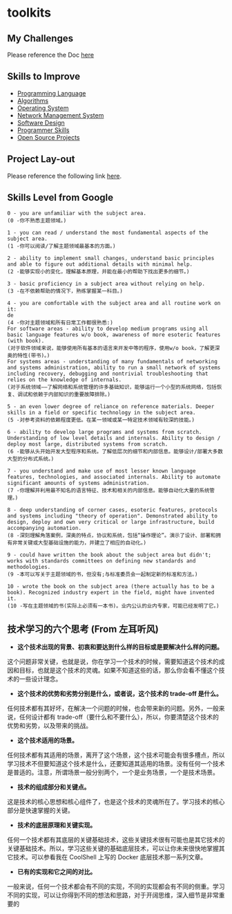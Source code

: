 # toolkits

## My Challenges

Please reference the Doc [here](./docs/challenge/guide.md)

## Skills to Improve

- [Programming Language](./docs/skills/language.md)
- [Algorithms](./docs/skills/algorithms.md)
- [Operating System](./docs/skills/system.md)
- [Network Management System](./docs/skills/network.md)
- [Software Design](./docs/skills/design.md)
- [Programmer Skills](./docs/skills/skills.md)
- [Open Source Projects](./docs/skills/projects.md)

## Project Lay-out

Please reference the following link [here](https://github.com/golang-standards/project-layout).

## Skills Level from Google

```text
0 - you are unfamiliar with the subject area.
(0 -你不熟悉主题领域。)

1 - you can read / understand the most fundamental aspects of the subject area.
(1 -你可以阅读/了解主题领域最基本的方面。)

2 - ability to implement small changes, understand basic principles and able to figure out additional details with minimal help.
(2 -能够实现小的变化，理解基本原理，并能在最小的帮助下找出更多的细节。)

3 - basic proficiency in a subject area without relying on help.
(3 -在不依赖帮助的情况下，熟练掌握某一科目。)

4 - you are comfortable with the subject area and all routine work on it:
de
(4 -你对主题领域和所有日常工作都很熟悉:)
For software areas - ability to develop medium programs using all basic language features w/o book, awareness of more esoteric features (with book).
(对于软件领域来说，能够使用所有基本的语言来开发中等的程序，使用w/o book，了解更深奥的特性(带书)。)
For systems areas - understanding of many fundamentals of networking and systems administration, ability to run a small network of systems including recovery, debugging and nontrivial troubleshooting that relies on the knowledge of internals.
(对于系统领域——了解网络和系统管理的许多基础知识，能够运行一个小型的系统网络，包括恢复、调试和依赖于内部知识的重要故障排除。)

5 - an even lower degree of reliance on reference materials. Deeper skills in a field or specific technology in the subject area.
(5 -对参考资料的依赖程度更低。在某一领域或某一特定技术领域有较深的技能。)

6 - ability to develop large programs and systems from scratch. Understanding of low level details and internals. Ability to design / deploy most large, distributed systems from scratch.
(6 -能够从头开始开发大型程序和系统。了解低层次的细节和内部信息。能够设计/部署大多数大型的分布式系统。)

7 - you understand and make use of most lesser known language features, technologies, and associated internals. Ability to automate significant amounts of systems administration.
(7 -你理解并利用最不知名的语言特征、技术和相关的内部信息。能够自动化大量的系统管理。)

8 - deep understanding of corner cases, esoteric features, protocols and systems including "theory of operation". Demonstrated ability to design, deploy and own very critical or large infrastructure, build accompanying automation.
(8 -深刻理解角落案例，深奥的特点，协议和系统，包括“操作理论”。演示了设计、部署和拥有非常关键或大型基础设施的能力，并建立了相应的自动化。)

9 - could have written the book about the subject area but didn't; works with standards committees on defining new standards and methodologies.
(9 -本可以写关于主题领域的书，但没有;与标准委员会一起制定新的标准和方法。)

10 - wrote the book on the subject area (there actually has to be a book). Recognized industry expert in the field, might have invented it.
(10 -写在主题领域的书(实际上必须有一本书)。业内公认的业内专家，可能已经发明了它。)
```

## 技术学习的六个思考 (From 左耳听风)

- **这个技术出现的背景、初衷和要达到什么样的目标或是要解决什么样的问题。**

这个问题非常关键，也就是说，你在学习一个技术的时候，需要知道这个技术的成因和目标，也就是这个技术的灵魂。如果不知道这些的话，那么你会看不懂这个技术的一些设计理念。

- **这个技术的优势和劣势分别是什么，或者说，这个技术的 trade-off 是什么。**

任何技术都有其好坏，在解决一个问题的时候，也会带来新的问题。另外，一般来说，任何设计都有 trade-off（要什么和不要什么），所以，你要清楚这个技术的优势和劣势，以及带来的挑战。

- **这个技术适用的场景。**

任何技术都有其适用的场景，离开了这个场景，这个技术可能会有很多槽点，所以学习技术不但要知道这个技术是什么，还要知道其适用的场景。没有任何一个技术是普适的。注意，所谓场景一般分别两个，一个是业务场景，一个是技术场景。

- **技术的组成部分和关键点。**

这是技术的核心思想和核心组件了，也是这个技术的灵魂所在了。学习技术的核心部分是快速掌握的关键。

- **技术的底层原理和关键实现。**

任何一个技术都有其底层的关键基础技术，这些关键技术很有可能也是其它技术的关键基础技术。所以，学习这些关键的基础底层技术，可以让你未来很快地掌握其它技术。可以参看我在 CoolShell 上写的 Docker 底层技术那一系列文章。

- **已有的实现和它之间的对比。**

一般来说，任何一个技术都会有不同的实现，不同的实现都会有不同的侧重。学习不同的实现，可以让你得到不同的想法和思路，对于开阔思维，深入细节是非常重要的